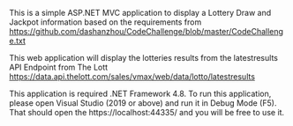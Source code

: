 This is a simple ASP.NET MVC application to display a Lottery Draw and Jackpot information based on
the requirements from https://github.com/dashanzhou/CodeChallenge/blob/master/CodeChallenge.txt

This web application will display the lotteries results from the latestresults API Endpoint from The Lott
https://data.api.thelott.com/sales/vmax/web/data/lotto/latestresults

This application is required .NET Framework 4.8. To run this application, please open Visual Studio (2019 or above)
and run it in Debug Mode (F5). That should open the https://localhost:44335/ and you will be free to use it.